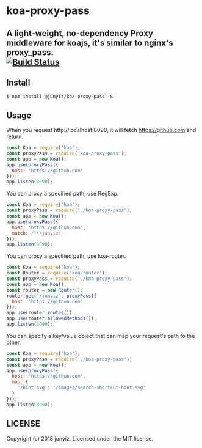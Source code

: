 # koa-proxy-pass 

A light-weight, no-dependency Proxy middleware for koajs, it's similar to nginx's proxy_pass.  
[![Build Status](https://travis-ci.org/junyiz/koa-proxy-pass.svg?branch=master)](https://travis-ci.org/junyiz/koa-proxy-pass)
---

## Install

```
$ npm install @junyiz/koa-proxy-pass -S
```

## Usage

When you request http://localhost:8090, it will fetch https://github.com and return.

```js
const Koa = require('koa');
const proxyPass = require('koa-proxy-pass');
const app = new Koa();
app.use(proxyPass({
  host: 'https://github.com'
}));
app.listen(8090);
```

You can proxy a specified path, use RegExp.

```js
const Koa = require('koa');
const proxyPass = require('./koa-proxy-pass');
const app = new Koa();
app.use(proxyPass({
  host: 'https://github.com',
  match: /^\/junyiz/
}));
app.listen(8090);
```

You can proxy a specified path, use koa-router.

```js
const Koa = require('koa');
const Router = require('koa-router');
const proxyPass = require('./koa-proxy-pass');
const app = new Koa();
const router = new Router();
router.get('/junyiz', proxyPass({
  host: 'https://github.com'
}));
app.use(router.routes())
app.use(router.allowedMethods());
app.listen(8090);
```

You can specify a key/value object that can map your request's path to the other.

```js
const Koa = require('koa');
const proxyPass = require('./koa-proxy-pass');
const app = new Koa();
app.use(proxyPass({
  host: 'https://github.com',
  map: {
    '/hint.svg': '/images/search-shortcut-hint.svg'
  }
}));
app.listen(8090);
```

## LICENSE

Copyright (c) 2018 junyiz. Licensed under the MIT license.

